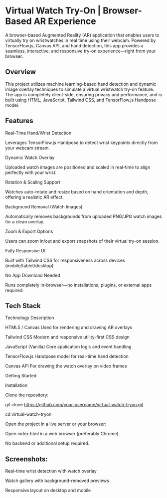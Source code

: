 # Virtual Watch Try-On | Browser-Based AR Experience

A browser-based Augmented Reality (AR) application that enables users to virtually try on wristwatches in real time using their webcam. Powered by TensorFlow.js, Canvas API, and hand detection, this app provides a seamless, interactive, and responsive try-on experience—right from your browser.

 ## Overview
 
This project utilizes machine learning-based hand detection and dynamic image overlay techniques to simulate a virtual wristwatch try-on feature. The app is completely client-side, ensuring privacy and performance, and is built using HTML, JavaScript, Tailwind CSS, and TensorFlow.js Handpose model.

 ## Features
 
 Real-Time Hand/Wrist Detection
 
Leverages TensorFlow.js Handpose to detect wrist keypoints directly from your webcam stream.

 Dynamic Watch Overlay
 
Uploaded watch images are positioned and scaled in real-time to align perfectly with your wrist.

 Rotation & Scaling Support
 
Watches auto-rotate and resize based on hand orientation and depth, offering a realistic AR effect.

 Background Removal (Watch Images)
 
Automatically removes backgrounds from uploaded PNG/JPG watch images for a clean overlay.

 Zoom & Export Options
 
Users can zoom in/out and export snapshots of their virtual try-on session.

 Fully Responsive UI
 
Built with Tailwind CSS for responsiveness across devices (mobile/tablet/desktop).

 No App Download Needed
 
Runs completely in-browser—no installations, plugins, or external apps required.

## Tech Stack
 
Technology	Description

HTML5 / Canvas	Used for rendering and drawing AR overlays

Tailwind CSS	Modern and responsive utility-first CSS design

JavaScript (Vanilla)	Core application logic and event handling

TensorFlow.js	Handpose model for real-time hand detection

Canvas API	For drawing the watch overlay on video frames

 Getting Started
 
 Installation
 
Clone the repository:

git clone https://github.com/your-username/virtual-watch-tryon.git

cd virtual-watch-tryon

Open the project in a live server or your browser:

Open index.html in a web browser (preferably Chrome).

 No backend or additional setup required.

 ## Screenshots:

Real-time wrist detection with watch overlay

Watch gallery with background-removed previews

Responsive layout on desktop and mobile
